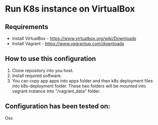 # Run K8s instance on VirtualBox

## Requirements
- Install VirtualBox - https://www.virtualbox.org/wiki/Downloads
- Install Vagrant - https://www.vagrantup.com/downloads

## How to use this configuration

1. Clone repository into you host. 
2. Install required software. 
3. You can copy app apps into apps folder and then k8s deployment files into k8s-deployment folder. These two folders will be mounted into vagrant instance into "/vagrant_data" folder.

## Configuration has been tested on:

Osx